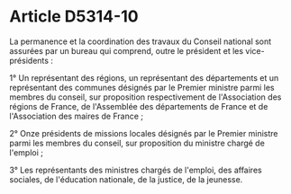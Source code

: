 # Article D5314-10

 

La permanence et la coordination des travaux du Conseil national sont assurées par un bureau qui comprend, outre le président et les vice-présidents : 

1° Un représentant des régions, un représentant des départements et un représentant des communes désignés par le Premier ministre parmi les membres du conseil, sur proposition respectivement de l'Association des régions de France, de l'Assemblée des départements de France et de l'Association des maires de France ; 

2° Onze présidents de missions locales désignés par le Premier ministre parmi les membres du conseil, sur proposition du ministre chargé de l'emploi ; 

3° Les représentants des ministres chargés de l'emploi, des affaires sociales, de l'éducation nationale, de la justice, de la jeunesse.